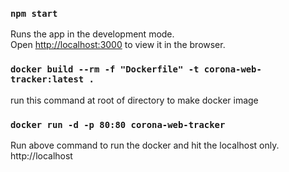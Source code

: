 ### `npm start`

Runs the app in the development mode.<br />
Open [http://localhost:3000](http://localhost:3000) to view it in the browser.

### `docker build --rm -f "Dockerfile" -t corona-web-tracker:latest .`

run this command at root of directory to make docker image

### `docker run -d -p 80:80 corona-web-tracker`

Run above command to run the docker and hit the localhost only. http://localhost
